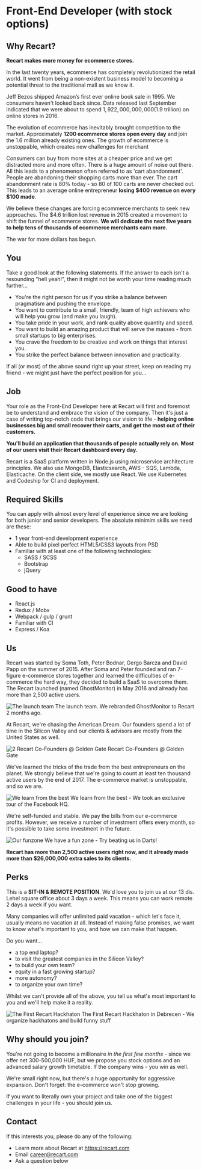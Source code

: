# **Front-End Developer (with stock options)**

## **Why Recart?**

**Recart makes more money for ecommerce stores.**

In the last twenty years, ecommerce has completely revolutionized the retail world. It went from being a non-existent business model to becoming a potential threat to the traditional mall as we know it.

Jeff Bezos shipped Amazon’s first ever online book sale in 1995. We consumers haven't looked back since. Data released last September indicated that we were about to spend $1,922,000,000,000 ($1.9 trillion) on online stores in 2016.

The evolution of ecommerce has inevitably brought competition to the market. Approximately **1200 ecommerce stores open every day** and join the 1.6 million already existing ones. The growth of ecommerce is unstoppable, which creates new challenges for merchant

Consumers can buy from more sites at a cheaper price and we get distracted more and more often. There is a huge amount of noise out there. All this leads to a phenomenon often referred to as 'cart abandonment'. People are abandoning their shopping carts more than ever. The cart abandonment rate is 80% today - so 80 of 100 carts are never checked out. This leads to an average online entrepreneur **losing $400 revenue on every $100 made**. 

We believe these changes are forcing ecommerce merchants to seek new approaches. The $4.6 trillion lost revenue in 2015 created a movement to shift the funnel of ecommerce stores. **We will dedicate the next five years to help tens of thousands of ecommerce merchants earn more.**

The war for more dollars has begun. 

## **You**

Take a good look at the following statements. If the answer to each isn't a resounding "hell yeah!", then it might not be worth your time reading much further...

* You're the right person for us if you strike a balance between pragmatism and pushing the envelope.
* You want to contribute to a small, friendly, team of high achievers who will help you grow (and make you laugh).
* You take pride in your work, and rank quality above quantity and speed.
* You want to build an amazing product that will serve the masses - from small startups to big enterprises.
* You crave the freedom to be creative and work on things that interest you.
* You strike the perfect balance between innovation and practicality.

If all (or most) of the above sound right up your street, keep on reading my friend - we might just have the perfect position for you...

## **Job**

Your role as the Front-End Developer here at Recart will first and foremost be to understand and embrace the vision of the company. Then it's just a case of writing top-notch code that brings our vision to life - **helping online businesses big and small recover their carts, and get the most out of their customers.** 

**You'll build an application that thousands of people actually rely on. Most of our users visit their Recart dashboard every day.** 

Recart is a SaaS platform written in Node.js using microservice architecture principles. We also use MongoDB, Elasticsearch, AWS - SQS, Lambda, Elasticache. On the client side, we mostly use React. We use Kubernetes and Codeship for CI and deployment.

## **Required Skills**

You can apply with almost every level of experience since we are looking for both junior and senior developers. The absolute minimim skills we need are these: 

* 1 year front-end development experience
* Able to build pixel perfect HTML5/CSS3 layouts from PSD
* Familiar with at least one of the following technologies:
  * SASS / SCSS
  * Bootstrap
  * jQuery

## **Good to have**

* React.js
* Redux / Mobx
* Webpack / gulp / grunt
* Familiar with CI
* Express / Koa

## **Us**

Recart was started by Soma Toth, Peter Bodnar, Gergo Barcza and David Papp on the summer of 2015. After Soma and Peter founded and ran 7-figure e-commerce stores together and learned the difficulties of e-commerce the hard way, they decided to build a SaaS to overcome them. The Recart launched (named GhostMonitor) in May 2016 and already has more than 2,500 active users.

![The launch team](https://blog.ghostmonitor.com/wp-content/uploads/2016/03/11393286_1023296911014706_3524113198524178407_o-2.jpg) 
The launch team. We rebranded GhostMonitor to Recart 2 months ago.

At Recart, we're chasing the American Dream. Our founders spend a lot of time in the Silicon Valley and our clients & advisors are mostly from the United States as well.

![2 Recart Co-Founders @ Golden Gate](https://blog.ghostmonitor.com/wp-content/uploads/2016/12/IMG_4386.jpg) 
Recart Co-Founders @ Golden Gate

We've learned the tricks of the trade from the best entrepreneurs on the planet. We strongly believe that we're going to count at least ten thousand active users by the end of 2017. The e-commerce market is unstoppable, and so we are.

![We learn from the best](https://blog.ghostmonitor.com/wp-content/uploads/2016/12/IMG_4469.jpg) 
We learn from the best - We took an exclusive tour of the Facebook HQ.

We're self-funded and stable. We pay the bills from our e-commerce profits. However, we receive a number of investment offers every month, so it's possible to take some investment in the future.

![Our funzone](https://blog.ghostmonitor.com/wp-content/uploads/2016/02/IMG_0722.jpg) 
We have a fun zone - Try beating us in Darts! 

**Recart has more than 2,500 active users right now, and it already made more than $26,000,000 extra sales to its clients.** 

## **Perks**

This is a **SIT-IN & REMOTE POSITION**. We'd love you to join us at our 13 dis. Lehel square office about 3 days a week. This means you can work remote 2 days a week if you want. 

Many companies will offer unlimited paid vacation - which let's face it, usually means no vacation at all. Instead of making false promises, we want to know what's important to you, and how we can make that happen.

Do you want...

* a top end laptop?
* to visit the greatest companies in the Silicon Valley?
* to build your own team?
* equity in a fast growing startup?
* more autonomy?
* to organize your own time?

Whilst we can't provide all of the above, you tell us what's most important to you and we'll help make it a reality.

![The First Recart Hackhaton](https://blog.ghostmonitor.com/wp-content/uploads/2016/12/IMG_1163.jpg) 
The First Recart Hackhaton in Debrecen - We organize hackhatons and build funny stuff 

## **Why should you join?**

You're not going to become a millionaire _in the first few months_ - since we offer net 300-500,000 HUF, but we propose you stock options and an advanced salary growth timetable. If the company wins - you win as well. 

We're small right now, but there's a huge opportunity for aggressive expansion. Don't forget: the e-commerce won't stop growing. 

If you want to literally own your project and take one of the biggest challenges in your life - you should join us. 

## **Contact**

If this interests you, please do any of the following:

* Learn more about Recart at https://recart.com
* Email career@recart.com
* Ask a question below
